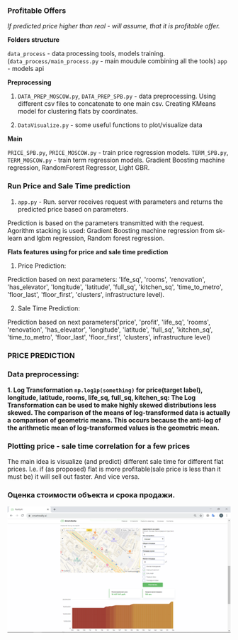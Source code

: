 
### Profitable Offers ###
_If predicted price higher than real - will assume, that it is profitable offer._ 

__Folders structure__

`data_process` - data processing tools, models training. (`data_process/main_process.py` - main moudule combining all the tools) 
`app` - models api 

__Preprocessing__

1. `DATA_PREP_MOSCOW.py`, `DATA_PREP_SPB.py` - data preprocessing. Using different csv files to concatenate to one main csv. 
Creating KMeans model for clustering flats by coordinates.

2. `DataVisualize.py` - some useful functions to plot/visualize data

__Main__
 
`PRICE_SPB.py`, `PRICE_MOSCOW.py` - train price regression models.
`TERM_SPB.py`, `TERM_MOSCOW.py` - train term regression models.
Gradient Boosting machine regression, RandomForest Regressor, Light GBR.

### Run Price and Sale Time prediction ###
1. `app.py` - Run.  server receives request with parameters and 
returns the predicted price based on parameters. 

Prediction is based on the parameters transmitted with the request.
Agorithm stacking is used: Gradient Boosting machine regression from sk-learn and lgbm regression, Random forest regression.

__Flats features using for price and sale time prediction__

1. Price Prediction:

Prediction based on next parameters: 'life_sq', 'rooms', 'renovation', 'has_elevator', 'longitude', 'latitude', 'full_sq', 'kitchen_sq',
              'time_to_metro', 'floor_last', 'floor_first', 'clusters', infrastructure level). 

2. Sale Time Prediction:

Prediction based on next parameters('price', 'profit', 'life_sq', 'rooms', 'renovation', 'has_elevator',
 'longitude', 'latitude', 'full_sq', 'kitchen_sq', 'time_to_metro', 'floor_last', 'floor_first', 'clusters', infrastructure level)
  

### PRICE PREDICTION ###

### Data preprocessing: ###
                           
__1. Log Transformation `np.log1p(something)` for price(target label), longitude, latitude, rooms, life_sq, full_sq, kitchen_sq:
 The Log Transformation can be used to make highly skewed distributions less skewed.
 The comparison of the means of log-transformed data is actually a comparison of geometric means. 
 This occurs because the anti-log of the arithmetic mean of log-transformed values is the geometric mean.__

 

### Plotting price  - sale time  correlation for a few prices ###

The main idea is visualize (and predict) different sale time for different flat prices. I.e. if (as proposed) 
flat is more profitable(sale price is less than it must be) it will sell out faster. And vice versa. 

### Оценка стоимости объекта и срока продажи. ###

![Screenshot](https://github.com/eestien/RealtyAi/blob/master/screen_example.png)

